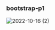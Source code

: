 ### bootstrap-p1

![2022-10-16 (2)](https://user-images.githubusercontent.com/109481582/196044626-2524a436-5cfb-4c45-bad2-fba1935d780d.png)
